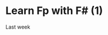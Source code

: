 # Learn Fp with F# (1)

Last week
<!--stackedit_data:
eyJoaXN0b3J5IjpbMTM5NDA2NzI4LC0xNjUyMTg5NjUwXX0=
-->